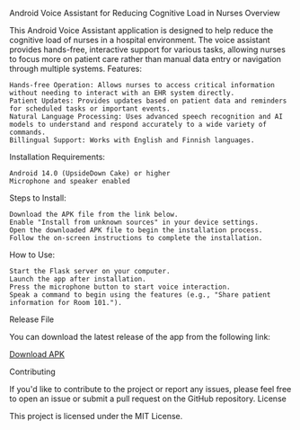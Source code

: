 Android Voice Assistant for Reducing Cognitive Load in Nurses
Overview

This Android Voice Assistant application is designed to help reduce the cognitive load of nurses in a hospital environment. The voice assistant provides hands-free, interactive support for various tasks, allowing nurses to focus more on patient care rather than manual data entry or navigation through multiple systems.
Features:

    Hands-free Operation: Allows nurses to access critical information without needing to interact with an EHR system directly.
    Patient Updates: Provides updates based on patient data and reminders for scheduled tasks or important events.
    Natural Language Processing: Uses advanced speech recognition and AI models to understand and respond accurately to a wide variety of commands.
    Billingual Support: Works with English and Finnish languages.

Installation
Requirements:

    Android 14.0 (UpsideDown Cake) or higher
    Microphone and speaker enabled

Steps to Install:

    Download the APK file from the link below.
    Enable "Install from unknown sources" in your device settings.
    Open the downloaded APK file to begin the installation process.
    Follow the on-screen instructions to complete the installation.

How to Use:

    Start the Flask server on your computer.
    Launch the app after installation.
    Press the microphone button to start voice interaction.
    Speak a command to begin using the features (e.g., "Share patient information for Room 101.").

Release File

You can download the latest release of the app from the following link:

[Download APK](https://drive.google.com/file/d/1Ogh9e82ngbFfANM6Yo7i6BwTOHrINR9g/view?usp=sharing)


Contributing

If you'd like to contribute to the project or report any issues, please feel free to open an issue or submit a pull request on the GitHub repository.
License

This project is licensed under the MIT License.
